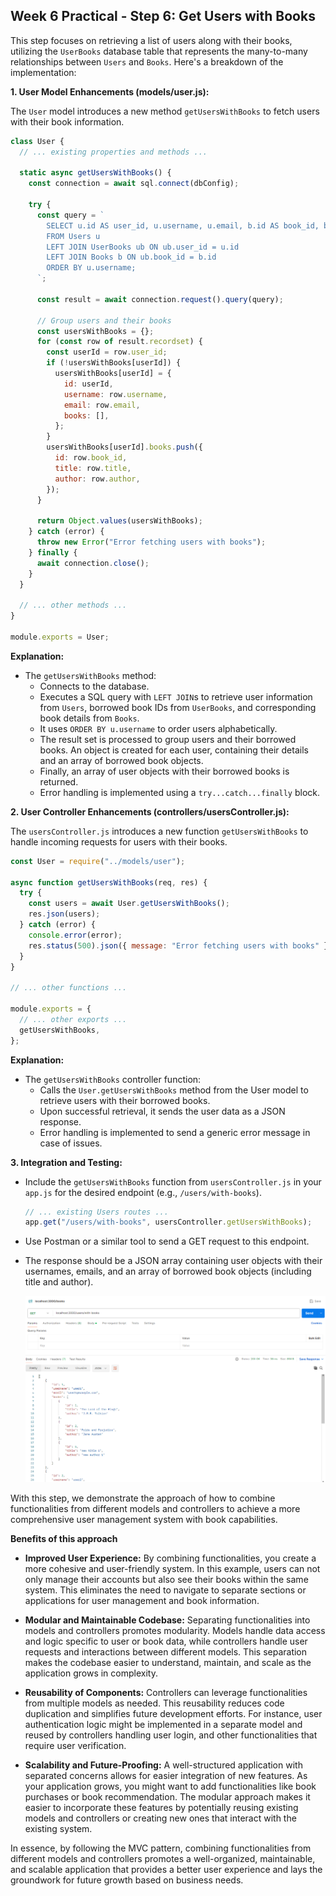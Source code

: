 ## Week 6 Practical - Step 6: Get Users with Books

This step focuses on retrieving a list of users along with their books, utilizing the `UserBooks` database table that represents the many-to-many relationships between `Users` and `Books`. Here's a breakdown of the implementation:

**1. User Model Enhancements (models/user.js):**

The `User` model introduces a new method `getUsersWithBooks` to fetch users with their book information.

```javascript
class User {
  // ... existing properties and methods ...

  static async getUsersWithBooks() {
    const connection = await sql.connect(dbConfig);

    try {
      const query = `
        SELECT u.id AS user_id, u.username, u.email, b.id AS book_id, b.title, b.author
        FROM Users u
        LEFT JOIN UserBooks ub ON ub.user_id = u.id
        LEFT JOIN Books b ON ub.book_id = b.id
        ORDER BY u.username;
      `;

      const result = await connection.request().query(query);

      // Group users and their books
      const usersWithBooks = {};
      for (const row of result.recordset) {
        const userId = row.user_id;
        if (!usersWithBooks[userId]) {
          usersWithBooks[userId] = {
            id: userId,
            username: row.username,
            email: row.email,
            books: [],
          };
        }
        usersWithBooks[userId].books.push({
          id: row.book_id,
          title: row.title,
          author: row.author,
        });
      }

      return Object.values(usersWithBooks);
    } catch (error) {
      throw new Error("Error fetching users with books");
    } finally {
      await connection.close();
    }
  }

  // ... other methods ...
}

module.exports = User;
```

**Explanation:**

- The `getUsersWithBooks` method:
  - Connects to the database.
  - Executes a SQL query with `LEFT JOIN`s to retrieve user information from `Users`, borrowed book IDs from `UserBooks`, and corresponding book details from `Books`.
  - It uses `ORDER BY u.username` to order users alphabetically.
  - The result set is processed to group users and their borrowed books. An object is created for each user, containing their details and an array of borrowed book objects.
  - Finally, an array of user objects with their borrowed books is returned.
  - Error handling is implemented using a `try...catch...finally` block.

**2. User Controller Enhancements (controllers/usersController.js):**

The `usersController.js` introduces a new function `getUsersWithBooks` to handle incoming requests for users with their books.

```javascript
const User = require("../models/user");

async function getUsersWithBooks(req, res) {
  try {
    const users = await User.getUsersWithBooks();
    res.json(users);
  } catch (error) {
    console.error(error);
    res.status(500).json({ message: "Error fetching users with books" });
  }
}

// ... other functions ...

module.exports = {
  // ... other exports ...
  getUsersWithBooks,
};
```

**Explanation:**

- The `getUsersWithBooks` controller function:
  - Calls the `User.getUsersWithBooks` method from the User model to retrieve users with their borrowed books.
  - Upon successful retrieval, it sends the user data as a JSON response.
  - Error handling is implemented to send a generic error message in case of issues.

**3. Integration and Testing:**

- Include the `getUsersWithBooks` function from `usersController.js` in your `app.js` for the desired endpoint (e.g., `/users/with-books`).

  ```javascript
  // ... existing Users routes ...
  app.get("/users/with-books", usersController.getUsersWithBooks);
  ```

- Use Postman or a similar tool to send a GET request to this endpoint.
- The response should be a JSON array containing user objects with their usernames, emails, and an array of borrowed book objects (including title and author).

  ![Users with Books in Postman Testing](./screenshots/2_postman_users_with_books.png)

With this step, we demonstrate the approach of how to combine functionalities from different models and controllers to achieve a more comprehensive user management system with book capabilities.

**Benefits of this approach**

- **Improved User Experience:** By combining functionalities, you create a more cohesive and user-friendly system. In this example, users can not only manage their accounts but also see their books within the same system. This eliminates the need to navigate to separate sections or applications for user management and book information.

- **Modular and Maintainable Codebase:** Separating functionalities into models and controllers promotes modularity. Models handle data access and logic specific to user or book data, while controllers handle user requests and interactions between different models. This separation makes the codebase easier to understand, maintain, and scale as the application grows in complexity.

- **Reusability of Components:** Controllers can leverage functionalities from multiple models as needed. This reusability reduces code duplication and simplifies future development efforts. For instance, user authentication logic might be implemented in a separate model and reused by controllers handling user login, and other functionalities that require user verification.

- **Scalability and Future-Proofing:** A well-structured application with separated concerns allows for easier integration of new features. As your application grows, you might want to add functionalities like book purchases or book recommendation. The modular approach makes it easier to incorporate these features by potentially reusing existing models and controllers or creating new ones that interact with the existing system.

In essence, by following the MVC pattern, combining functionalities from different models and controllers promotes a well-organized, maintainable, and scalable application that provides a better user experience and lays the groundwork for future growth based on business needs.
